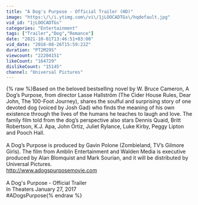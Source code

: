 ```yaml
---
title: "A Dog's Purpose - Official Trailer (HD)"
image: "https:\/\/i.ytimg.com\/vi\/1jLOOCADTGs\/hqdefault.jpg"
vid_id: "1jLOOCADTGs"
categories: "Entertainment"
tags: ["Trailer","Dog","Romance"]
date: "2021-10-01T13:46:51+03:00"
vid_date: "2016-08-26T15:59:22Z"
duration: "PT2M29S"
viewcount: "22204151"
likeCount: "164729"
dislikeCount: "15145"
channel: "Universal Pictures"
---
```

{% raw %}Based on the beloved bestselling novel by W. Bruce Cameron, A Dog’s Purpose, from director Lasse Hallström (The Cider House Rules, Dear John, The 100-Foot Journey), shares the soulful and surprising story of one devoted dog (voiced by Josh Gad) who finds the meaning of his own existence through the lives of the humans he teaches to laugh and love.  The family film told from the dog’s perspective also stars Dennis Quaid, Britt Robertson, K.J. Apa, John Ortiz, Juliet Rylance, Luke Kirby, Peggy Lipton and Pooch Hall. <br /> <br />A Dog’s Purpose is produced by Gavin Polone (Zombieland, TV’s Gilmore Girls).  The film from Amblin Entertainment and Walden Media is executive produced by Alan Blomquist and Mark Sourian, and it will be distributed by Universal Pictures.  <br /><a rel="nofollow" target="blank" href="http://www.adogspurposemovie.com">http://www.adogspurposemovie.com</a><br /><br />A Dog's Purpose - Official Trailer<br />In Theaters January 27, 2017<br />#ADogsPurpose{% endraw %}
